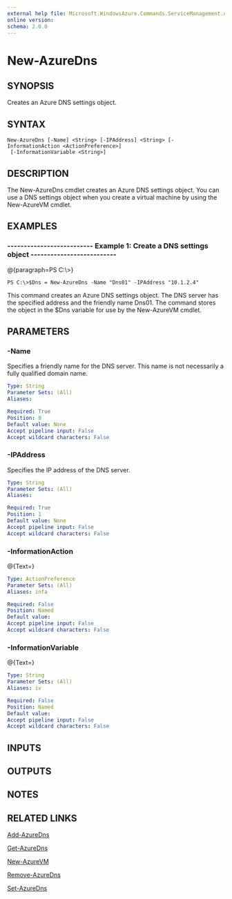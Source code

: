 ```yaml
---
external help file: Microsoft.WindowsAzure.Commands.ServiceManagement.dll-Help.xml
online version: 
schema: 2.0.0
---
```


# New-AzureDns
## SYNOPSIS
Creates an Azure DNS settings object.

## SYNTAX

```
New-AzureDns [-Name] <String> [-IPAddress] <String> [-InformationAction <ActionPreference>]
 [-InformationVariable <String>]
```

## DESCRIPTION
The New-AzureDns cmdlet creates an Azure DNS settings object.
You can use a DNS settings object when you create a virtual machine by using the New-AzureVM cmdlet.

## EXAMPLES

### --------------------------  Example 1: Create a DNS settings object  --------------------------
@{paragraph=PS C:\\\>}

```
PS C:\>$Dns = New-AzureDns -Name "Dns01" -IPAddress "10.1.2.4"
```

This command creates an Azure DNS settings object.
The DNS server has the specified address and the friendly name Dns01.
The command stores the object in the $Dns variable for use by the New-AzureVM cmdlet.

## PARAMETERS

### -Name
Specifies a friendly name for the DNS server.
This name is not necessarily a fully qualified domain name.

```yaml
Type: String
Parameter Sets: (All)
Aliases: 

Required: True
Position: 0
Default value: None
Accept pipeline input: False
Accept wildcard characters: False
```

### -IPAddress
Specifies the IP address of the DNS server.

```yaml
Type: String
Parameter Sets: (All)
Aliases: 

Required: True
Position: 1
Default value: None
Accept pipeline input: False
Accept wildcard characters: False
```

### -InformationAction
@{Text=}

```yaml
Type: ActionPreference
Parameter Sets: (All)
Aliases: infa

Required: False
Position: Named
Default value: 
Accept pipeline input: False
Accept wildcard characters: False
```

### -InformationVariable
@{Text=}

```yaml
Type: String
Parameter Sets: (All)
Aliases: iv

Required: False
Position: Named
Default value: 
Accept pipeline input: False
Accept wildcard characters: False
```

## INPUTS

## OUTPUTS

## NOTES

## RELATED LINKS

[Add-AzureDns]()

[Get-AzureDns]()

[New-AzureVM]()

[Remove-AzureDns]()

[Set-AzureDns]()

